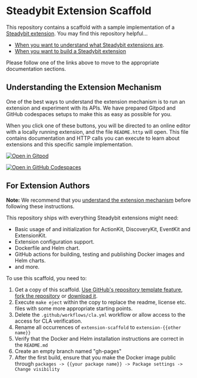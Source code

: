 # Steadybit Extension Scaffold

This repository contains a scaffold with a sample implementation of a [Steadybit extension](https://docs.steadybit.com/integrate-with-steadybit/extensions). You may find this repository helpful…

 - [When you want to understand what Steadybit extensions are](#understanding-the-extension-mechanism).
 - [When you want to build a Steadybit extension](#for-extension-authors)

Please follow one of the links above to move to the appropriate documentation sections.

## Understanding the Extension Mechanism

One of the best ways to understand the extension mechanism is to run an extension and experiment with its APIs. We have prepared Gitpod and GitHub codespaces setups to make this as easy as possible for you.

When you click one of these buttons, you will be directed to an online editor with a locally running extension, and the file `README.http` will open. This file contains documentation and HTTP calls you can execute to learn about extensions and this specific sample implementation.

[![Open in Gitpod](https://gitpod.io/button/open-in-gitpod.svg)](http://gitpod.io/#https://github.com/steadybit/extension-scaffold/blob/main/README.http)


[![Open in GitHub Codespaces](https://github.com/codespaces/badge.svg)](https://github.com/codespaces/new?hide_repo_select=true&ref=main&repo=595972094)


## For Extension Authors

**Note:** We recommend that you [understand the extension mechanism](#understanding-the-extension-mechanism) before following these instructions.

This repository ships with everything Steadybit extensions might need:
 - Basic usage of and initialization for ActionKit, DiscoveryKit, EventKit and ExtensionKit.
 - Extension configuration support.
 - Dockerfile and Helm chart.
 - GitHub actions for building, testing and publishing Docker images and Helm charts.
 - and more.

To use this scaffold, you need to:

 1. Get a copy of this scaffold. [Use GitHub's repository template feature](https://docs.github.com/en/repositories/creating-and-managing-repositories/creating-a-repository-from-a-template), [fork the repository](https://github.com/steadybit/extension-scaffold/fork) or [download it](https://github.com/steadybit/extension-scaffold/archive/refs/heads/main.zip).
 2. Execute `make eject` within the copy to replace the readme, license etc. files with some more appropriate starting points.
 3. Delete the `.github/workflows/cla.yml` workflow or allow access to the access for CLA verification.
 4. Rename all occurrences of `extension-scaffold` to `extension-{{other name}}`
 5. Verify that the Docker and Helm installation instructions are correct in the `README.md`
 6. Create an empty branch named "gh-pages"
 7. After the first build, ensure that you make the Docker image public through `packages -> {{your package name}} -> Package settings -> Change visibility`

